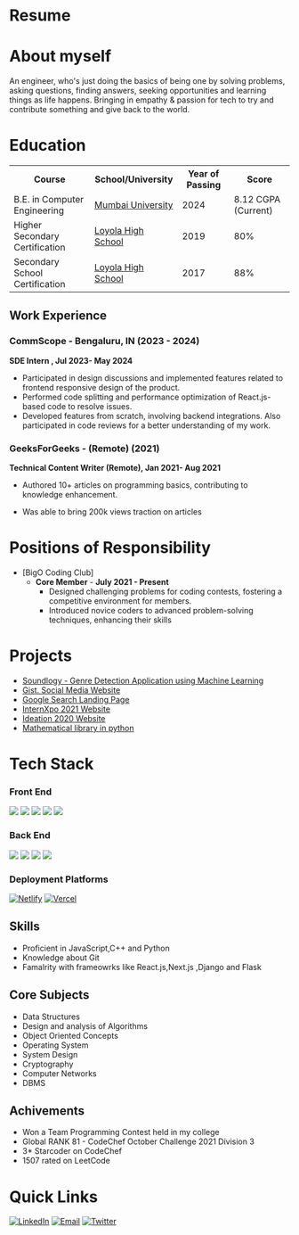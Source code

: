 # Resume 

# About myself

An engineer, who's just doing the basics of being one by solving problems, asking questions, finding answers, seeking opportunities and learning things as life happens. Bringing in empathy & passion for tech to try and contribute something and give back to the world.

# Education

<table>
  <tr>
    <th>Course</th>
    <th>School/University</th>
    <th>Year of Passing</th>
    <th>Score</th>
  </tr>
  <tr>
    <td>B.E. in Computer Engineering</td>
    <td><a href="https://mu.ac.in/">Mumbai University</a></td>
    <td>2024</td>
    <td>8.12 CGPA (Current)</td>
  </tr>
  <tr>
    <td>Higher Secondary Certification</td>
    <td><a href="https://www.loyolapatna.edu.in/">Loyola High School</a></td>
    <td>2019</td>
    <td>80%</td>
  </tr>
  <tr>
    <td>Secondary School Certification</td>
    <td><a href="https://kaveri.edu.in/khsg/">Loyola High School</a></td>
    <td>2017</td>
    <td>88%</td>
  </tr>
 </table>

## Work Experience

 
### CommScope - Bengaluru, IN (2023 - 2024)

**SDE Intern , Jul 2023- May 2024**



- Participated in design discussions and implemented features related to frontend responsive design of the product.
- Performed code splitting and performance optimization of React.js-based code to resolve issues.
- Developed features from scratch, involving backend integrations. Also participated in code reviews for a better understanding of my work.

### GeeksForGeeks - (Remote) (2021)
 
 **Technical Content Writer (Remote), Jan 2021- Aug 2021**

- Authored 10+ articles on programming basics, contributing to knowledge enhancement.
 
- Was able to bring 200k views traction on articles

# Positions of Responsibility

- [BigO Coding Club]
  - <b>Core Member</b> - <b>July 2021 - Present</b>
    - Designed challenging problems for coding contests, fostering a competitive environment for members.
    - Introduced novice coders to advanced problem-solving techniques, enhancing their skills

# Projects

- [Soundlogy - Genre Detection Application using Machine Learning](https://github.com/anirudhbelwadi/music-application-using-machine-learning)
- [Gist. Social Media Website](https://anirudhbelwadi.pythonanywhere.com)
- [Google Search Landing Page](https://anirudhbelwadi.com/Google-Landing-Page/)
- [InternXpo 2021 Website](http://iste.siesgst.ac.in/)
- [Ideation 2020 Website](http://ideation.techxter.in/)
- [Mathematical library in python](https://github.com/snehil03july/mathpy)

# Tech Stack

### Front End

<img src="https://img.shields.io/badge/HTML5-E34F26?style=for-the-badge&logo=html5&logoColor=white"> <img  src="https://img.shields.io/badge/CSS3-1572B6?style=for-the-badge&logo=css3&logoColor=white"> <img  src="https://img.shields.io/badge/JavaScript-F7DF1E?style=for-the-badge&logo=javascript&logoColor=black"> <img  src="https://img.shields.io/badge/tailwindcss-0F172A?&logo=tailwindcss"> <img  src="https://img.shields.io/badge/React-20232A?style=for-the-badge&logo=react&logoColor=61DAFB"> 

### Back End

<img src="https://img.shields.io/badge/Flask-000000?style=for-the-badge&logo=flask&logoColor=white"> <img src="https://img.shields.io/badge/Django-103e2e?style=for-the-badge&logo=django&logoColor=white"> <img src="https://img.shields.io/badge/Python-ffd340?style=for-the-badge&logo=python&logoColor=black"> <img src="https://img.shields.io/badge/Java-e11e21?style=for-the-badge&logo=java&logoColor=white"> 

### Deployment Platforms

[![Netlify](https://img.shields.io/badge/Netlify-00C7B7?style=for-the-badge&logo=netlify&logoColor=white)](https://www.netlify.com/)
[![Vercel](https://img.shields.io/badge/Vercel-000000?style=for-the-badge&logo=vercel&logoColor=white)](https://vercel.com/)





## Skills
 - Proficient in JavaScript,C++ and Python
 - Knowledge about Git
 - Famalrity with frameowrks like React.js,Next.js ,Django and Flask  

## Core Subjects
   - Data Structures
   - Design and analysis of Algorithms
   - Object Oriented Concepts
   - Operating System
   - System Design
   - Cryptography 
   - Computer Networks
   - DBMS
  
## Achivements

- Won a Team Programming Contest held in my college
- Global RANK 81 - CodeChef October Challenge 2021 Division 3
- 3* Starcoder on CodeChef
- 1507 rated on LeetCode

# Quick Links

[![LinkedIn](https://img.shields.io/badge/LinkedIn-0A66C2?style=for-the-badge&logo=linkedin&logoColor=white)](https://www.linkedin.com/in/ayush-raj-9a7aaa173/) [![Email](https://img.shields.io/badge/Email-D14836?style=for-the-badge&logo=gmail&logoColor=white)](mailto:analyst.ayush@gmail.com) [![Twitter](https://img.shields.io/badge/Twitter-1DA1F2?style=for-the-badge&logo=twitter&logoColor=white)](https://twitter.com/AyushRaj8271)



